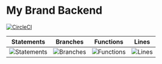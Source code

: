 #  My Brand Backend

[![CircleCI](https://circleci.com/gh/ElissaDesign/MyBrand-Backend/tree/Develop.svg?style=svg)](https://circleci.com/gh/ElissaDesign/MyBrand-Backend/tree/Develop)


| Statements                | Branches                | Functions                | Lines                |
| ------------------------- | ----------------------- | ------------------------ | -------------------- |
| ![Statements](https://img.shields.io/badge/statements-70.27%25-red.svg?style=flat) | ![Branches](https://img.shields.io/badge/branches-57.23%25-red.svg?style=flat) | ![Functions](https://img.shields.io/badge/functions-75.49%25-red.svg?style=flat) | ![Lines](https://img.shields.io/badge/lines-73.64%25-red.svg?style=flat) |
